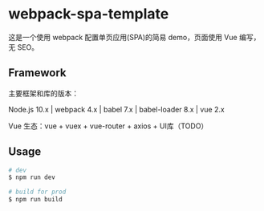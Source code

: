 # webpack-spa-template

这是一个使用 webpack 配置单页应用(SPA)的简易 demo，页面使用 Vue 编写，无 SEO。

## Framework

主要框架和库的版本：

Node.js 10.x | webpack 4.x | babel 7.x | babel-loader 8.x | vue 2.x

Vue 生态：vue + vuex + vue-router + axios + UI库（TODO）

## Usage

```bash
# dev
$ npm run dev

# build for prod
$ npm run build
```
